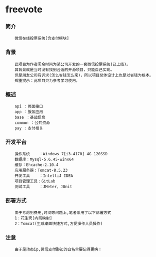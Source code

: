# freevote
### 简介
        微信在线投票系统[含支付模块]
### 背景
        此项目为作者闲余时间为某公司开发的一套微信投票系统(已上线)。
        其背景就是当时没有找到合适的开源项目，只能自己实现。
        但是朋友公司有诉求(怎么省钱怎么来)，所以项目总体设计上也是以省钱为根本。
        郑重提示：此项目只为参考学习使用。
### 概述
        api ：页面接口
        app ：服务应用
        base ：基础信息
        common ：公共资源
        pay ：支付相关
### 开发平台
        操作系统	：Windows 7[i3-4170] 4G 120SSD
        数据库：Mysql-5.6.45-winx64
        缓存：Ehcache-2.10.4
        应用服务器：Tomcat-8.5.23
        开发工具	：IntelliJ IDEA
        项目管理工具：GitLab
        测试工具	：JMeter，JUnit
### 部署方式
        由于考虑到费用,时间等问题上,笔者采用了以下部署方式
        1：花生壳[内网映射]
        2：Tomcat(生成桌面快捷方式,方便操作人员操作)
### 注意
        由于是动态ip,微信支付那边的白名单要记得更换！